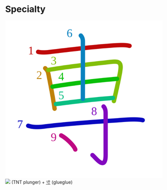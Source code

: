 # Specialty
![5c02](Kanji/kanji-colorize/5c02.svg)
![](http://www.kanjidamage.com/assets/radsmall/tntplunger-6a203786583f535b233a43a3a9e81ac761048da4a10f4055536c00f73ab10b4d.jpg) (TNT plunger) + [寸](Kanji/kanji-dict/寸.md) (glueglue)